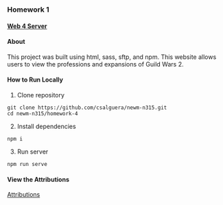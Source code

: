 ### Homework 1

#### [Web 4 Server](https://in-info-web4.luddy.indianapolis.iu.edu/~csalguer/homework-4/)

#### About

This project was built using html, sass, sftp, and npm. This website allows users to view the professions and expansions of Guild Wars 2.

#### How to Run Locally

1. Clone repository

```
git clone https://github.com/csalguera/newm-n315.git
cd newm-n315/homework-4
```

2. Install dependencies

```
npm i
```


3. Run server

```
npm run serve
```

#### View the Attributions

[Attributions](./attributions.md)